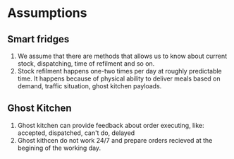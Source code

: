 # Assumptions

## Smart fridges

1. We assume that there are methods that allows us to know about current stock, dispatching, time of refilment and so on. 
2. Stock refilment happens one-two times per day at roughly predictable time. It happens because of physical ability to deliver meals based on demand, traffic situation, ghost kitchen payloads. 

## Ghost Kitchen 

1. Ghost kitchen can provide feedback about order executing, like: accepted, dispatched, can't do, delayed
2. Ghost kithcen do not work 24/7 and prepare orders recieved at the begining of the working day. 
